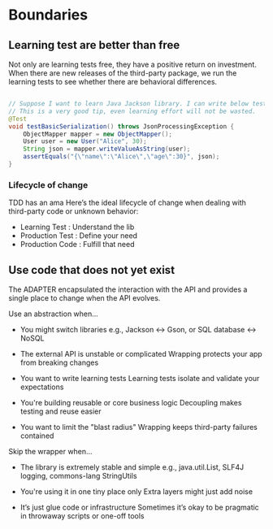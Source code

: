 # Boundaries

## Learning test are better than free

Not only are learning tests free, they have a positive return on investment. When there
are new releases of the third-party package, we run the learning tests to see whether there
are behavioral differences.

```java

// Suppose I want to learn Java Jackson library. I can write below test to check.
// This is a very good tip, even learning effort will not be wasted.
@Test
void testBasicSerialization() throws JsonProcessingException {
    ObjectMapper mapper = new ObjectMapper();
    User user = new User("Alice", 30);
    String json = mapper.writeValueAsString(user);
    assertEquals("{\"name\":\"Alice\",\"age\":30}", json);
}
```
### Lifecycle of change

TDD has an ama
Here’s the ideal lifecycle of change when dealing with third-party code or unknown behavior:	
- Learning Test	 : Understand the lib
- Production Test :	Define your need
- Production Code :	Fulfill that need

## Use code that does not yet exist

The ADAPTER encapsulated the interaction with the API and provides a single place to change when the API evolves.

Use an abstraction when...
- You might switch libraries
	e.g., Jackson ↔ Gson, or SQL database ↔ NoSQL

- The external API is unstable or complicated
	Wrapping protects your app from breaking changes

- You want to write learning tests
	Learning tests isolate and validate your expectations

- You're building reusable or core business logic
	Decoupling makes testing and reuse easier

- You want to limit the "blast radius"
	Wrapping keeps third-party failures contained

Skip the wrapper when...
- The library is extremely stable and simple
	e.g., java.util.List, SLF4J logging, commons-lang StringUtils
	
- You're using it in one tiny place only
	Extra layers might just add noise
	
- It’s just glue code or infrastructure
	Sometimes it’s okay to be pragmatic in throwaway scripts or one-off tools